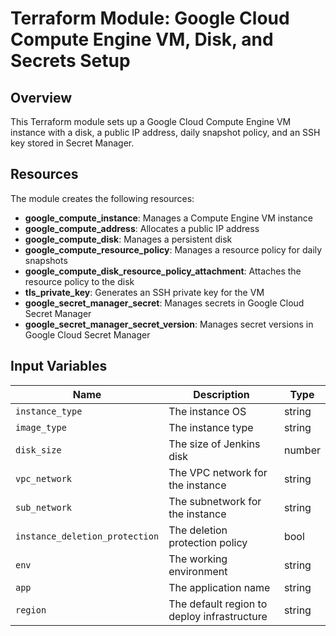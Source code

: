 # Terraform Module: Google Cloud Compute Engine VM, Disk, and Secrets Setup

## Overview

This Terraform module sets up a Google Cloud Compute Engine VM instance with a disk, a public IP address, daily snapshot policy, and an SSH key stored in Secret Manager.

## Resources

The module creates the following resources:

- **google_compute_instance**: Manages a Compute Engine VM instance
- **google_compute_address**: Allocates a public IP address
- **google_compute_disk**: Manages a persistent disk
- **google_compute_resource_policy**: Manages a resource policy for daily snapshots
- **google_compute_disk_resource_policy_attachment**: Attaches the resource policy to the disk
- **tls_private_key**: Generates an SSH private key for the VM
- **google_secret_manager_secret**: Manages secrets in Google Cloud Secret Manager
- **google_secret_manager_secret_version**: Manages secret versions in Google Cloud Secret Manager


## Input Variables

| Name                          | Description                                | Type    |
|-------------------------------|--------------------------------------------|---------|
| `instance_type`               | The instance OS                            | string  |
| `image_type`                  | The instance type                          | string  |
| `disk_size`                   | The size of Jenkins disk                   | number  |
| `vpc_network`                 | The VPC network for the instance           | string  |
| `sub_network`                 | The subnetwork for the instance            | string  |
| `instance_deletion_protection`| The deletion protection policy             | bool    |
| `env`                         | The working environment                    | string  |
| `app`                         | The application name                       | string  |
| `region`                      | The default region to deploy infrastructure| string  |


